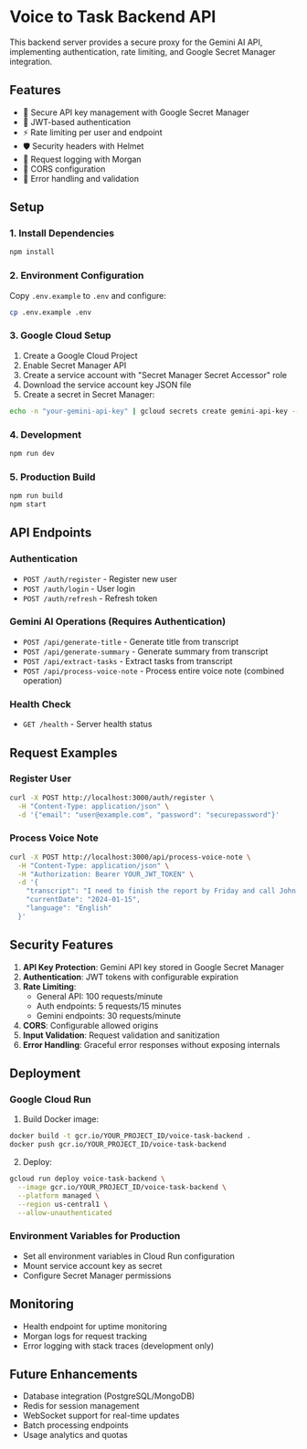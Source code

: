 # Voice to Task Backend API

This backend server provides a secure proxy for the Gemini AI API, implementing authentication, rate limiting, and Google Secret Manager integration.

## Features

- 🔐 Secure API key management with Google Secret Manager
- 🔑 JWT-based authentication
- ⚡ Rate limiting per user and endpoint
- 🛡️ Security headers with Helmet
- 📝 Request logging with Morgan
- 🚦 CORS configuration
- 🔄 Error handling and validation

## Setup

### 1. Install Dependencies

```bash
npm install
```

### 2. Environment Configuration

Copy `.env.example` to `.env` and configure:

```bash
cp .env.example .env
```

### 3. Google Cloud Setup

1. Create a Google Cloud Project
2. Enable Secret Manager API
3. Create a service account with "Secret Manager Secret Accessor" role
4. Download the service account key JSON file
5. Create a secret in Secret Manager:

```bash
echo -n "your-gemini-api-key" | gcloud secrets create gemini-api-key --data-file=-
```

### 4. Development

```bash
npm run dev
```

### 5. Production Build

```bash
npm run build
npm start
```

## API Endpoints

### Authentication

- `POST /auth/register` - Register new user
- `POST /auth/login` - User login
- `POST /auth/refresh` - Refresh token

### Gemini AI Operations (Requires Authentication)

- `POST /api/generate-title` - Generate title from transcript
- `POST /api/generate-summary` - Generate summary from transcript
- `POST /api/extract-tasks` - Extract tasks from transcript
- `POST /api/process-voice-note` - Process entire voice note (combined operation)

### Health Check

- `GET /health` - Server health status

## Request Examples

### Register User
```bash
curl -X POST http://localhost:3000/auth/register \
  -H "Content-Type: application/json" \
  -d '{"email": "user@example.com", "password": "securepassword"}'
```

### Process Voice Note
```bash
curl -X POST http://localhost:3000/api/process-voice-note \
  -H "Content-Type: application/json" \
  -H "Authorization: Bearer YOUR_JWT_TOKEN" \
  -d '{
    "transcript": "I need to finish the report by Friday and call John about the meeting",
    "currentDate": "2024-01-15",
    "language": "English"
  }'
```

## Security Features

1. **API Key Protection**: Gemini API key stored in Google Secret Manager
2. **Authentication**: JWT tokens with configurable expiration
3. **Rate Limiting**: 
   - General API: 100 requests/minute
   - Auth endpoints: 5 requests/15 minutes
   - Gemini endpoints: 30 requests/minute
4. **CORS**: Configurable allowed origins
5. **Input Validation**: Request validation and sanitization
6. **Error Handling**: Graceful error responses without exposing internals

## Deployment

### Google Cloud Run

1. Build Docker image:
```bash
docker build -t gcr.io/YOUR_PROJECT_ID/voice-task-backend .
docker push gcr.io/YOUR_PROJECT_ID/voice-task-backend
```

2. Deploy:
```bash
gcloud run deploy voice-task-backend \
  --image gcr.io/YOUR_PROJECT_ID/voice-task-backend \
  --platform managed \
  --region us-central1 \
  --allow-unauthenticated
```

### Environment Variables for Production

- Set all environment variables in Cloud Run configuration
- Mount service account key as secret
- Configure Secret Manager permissions

## Monitoring

- Health endpoint for uptime monitoring
- Morgan logs for request tracking
- Error logging with stack traces (development only)

## Future Enhancements

- Database integration (PostgreSQL/MongoDB)
- Redis for session management
- WebSocket support for real-time updates
- Batch processing endpoints
- Usage analytics and quotas